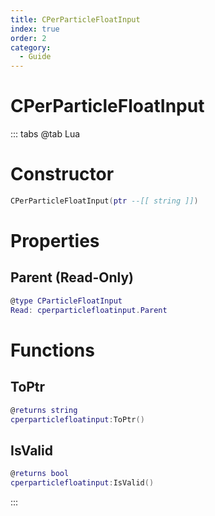 ```yaml
---
title: CPerParticleFloatInput
index: true
order: 2
category:
  - Guide
---
```


# CPerParticleFloatInput

::: tabs
@tab Lua
# Constructor
```lua
CPerParticleFloatInput(ptr --[[ string ]])
```
# Properties
## Parent (Read-Only)
```lua
@type CParticleFloatInput
Read: cperparticlefloatinput.Parent
```
# Functions
## ToPtr
```lua
@returns string
cperparticlefloatinput:ToPtr()
```
## IsValid
```lua
@returns bool
cperparticlefloatinput:IsValid()
```

:::